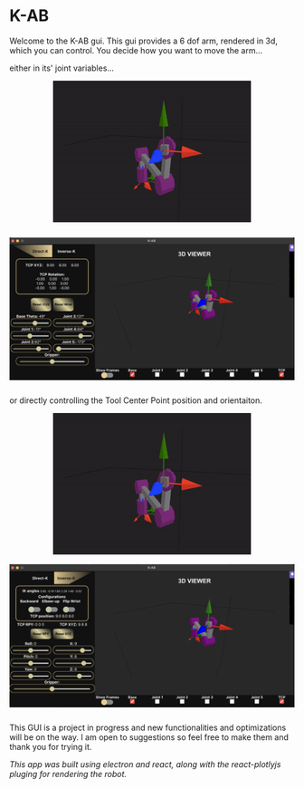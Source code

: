 # K-AB

Welcome to the K-AB gui. This gui provides a 6 dof arm, rendered in 3d, which you can control. You decide how you want to move the arm...

either in its' joint variables...
<p align="center" style="margin-bottom: 1.5rem">
    <img src="./readme_media/DK_seq_g.gif" width="350" height="250"/>
</p>

<div align="center" style="margin-bottom: 1.5rem">
    <img src="./readme_media/dk_ss.png">
</div>


or directly controlling the Tool Center Point position and orientaiton.
<p align="center">
    <img src="./readme_media/IK_seq_g.gif" width="350" height="250"/>
</p>

<div align="center" style="margin-bottom: 1.5rem">
    <img src="./readme_media/ik_ss.png">
</div>

This GUI is a project in progress and new functionalities and optimizations will be on the way. I am open to suggestions so feel free to make them and thank you for trying it.

*This app was built using electron and react, along with the react-plotlyjs pluging for rendering the robot.*